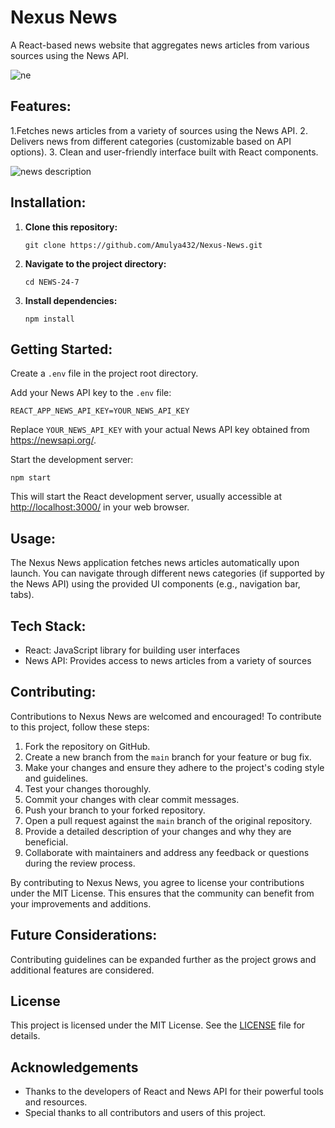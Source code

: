 <!DOCTYPE html>
<html lang="en">
<head>
  <meta charset="UTF-8">
  <meta name="viewport" content="width=device-width, initial-scale=1.0">

</head>
<body>

  <h1>Nexus News</h1>

  <p>A React-based news website that aggregates news articles from various sources using the News API.</p>

  ![ne](https://github.com/user-attachments/assets/deabf317-7de3-476b-8f04-21622d1b0d2b)

  <h2>Features:</h2>
  
   1.Fetches news articles from a variety of sources using the News API.
   2. Delivers news from different categories (customizable based on API options).
   3. Clean and user-friendly interface built with React components.
  

  <img src="https://github.com/user-attachments/assets/d8f665a8-851a-4d0f-912b-06f8f97708cc" alt="news description" style="max-width: 100%; height: auto;">

  <h2>Installation:</h2>
  <ol>
    <li><strong>Clone this repository:</strong></li>
    <pre><code>git clone https://github.com/Amulya432/Nexus-News.git</code></pre>
    <li><strong>Navigate to the project directory:</strong></li>
    <pre><code>cd NEWS-24-7</code></pre>
    <li><strong>Install dependencies:</strong></li>
    <pre><code>npm install</code></pre>
  </ol>

  <h2>Getting Started:</h2>
  <p>Create a <code>.env</code> file in the project root directory.</p>
  <p>Add your News API key to the <code>.env</code> file:</p>
  <pre><code>REACT_APP_NEWS_API_KEY=YOUR_NEWS_API_KEY</code></pre>
  <p>Replace <code>YOUR_NEWS_API_KEY</code> with your actual News API key obtained from <a href="https://newsapi.org/">https://newsapi.org/</a>.</p>
  <p>Start the development server:</p>
  <pre><code>npm start</code></pre>
  <p>This will start the React development server, usually accessible at <a href="http://localhost:3000/">http://localhost:3000/</a> in your web browser.</p>

  <h2>Usage:</h2>
  <p>The Nexus News application fetches news articles automatically upon launch. You can navigate through different news categories (if supported by the News API) using the provided UI components (e.g., navigation bar, tabs).</p>

  <h2>Tech Stack:</h2>
  <ul>
    <li>React: JavaScript library for building user interfaces</li>
    <li>News API: Provides access to news articles from a variety of sources</li>
    <!-- <li>(Optional) Additional libraries for UI components, routing, etc. (can be specified here)</li> -->
  </ul>

  <h2>Contributing:</h2>
  <p>Contributions to Nexus News are welcomed and encouraged! To contribute to this project, follow these steps:</p>

  <ol>
    <li>Fork the repository on GitHub.</li>
    <li>Create a new branch from the <code>main</code> branch for your feature or bug fix.</li>
    <li>Make your changes and ensure they adhere to the project's coding style and guidelines.</li>
    <li>Test your changes thoroughly.</li>
    <li>Commit your changes with clear commit messages.</li>
    <li>Push your branch to your forked repository.</li>
    <li>Open a pull request against the <code>main</code> branch of the original repository.</li>
    <li>Provide a detailed description of your changes and why they are beneficial.</li>
    <li>Collaborate with maintainers and address any feedback or questions during the review process.</li>
  </ol>

  <p>By contributing to Nexus News, you agree to license your contributions under the MIT License. This ensures that the community can benefit from your improvements and additions.</p>

  <h2>Future Considerations:</h2>
  <p>Contributing guidelines can be expanded further as the project grows and additional features are considered.</p>

  <h2>License</h2>
  <p>This project is licensed under the MIT License. See the <a href="LICENSE">LICENSE</a> file for details.</p>

  <h2>Acknowledgements</h2>
  <ul>
    <li>Thanks to the developers of React and News API for their powerful tools and resources.</li>
    <li>Special thanks to all contributors and users of this project.</li>
  </ul>

</body>
</html>
